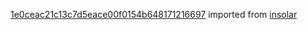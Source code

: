 [1e0ceac21c13c7d5eace00f0154b648171216697](https://github.com/insolar/insolar/commit/1e0ceac21c13c7d5eace00f0154b648171216697) imported from [insolar](https://github.com/insolar/insolar)
